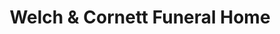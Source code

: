 ---
title: "Welch & Cornett Funeral Home"
url: /worthington/welch-and-cornett-funeral-home/
shop: funeral directors
---